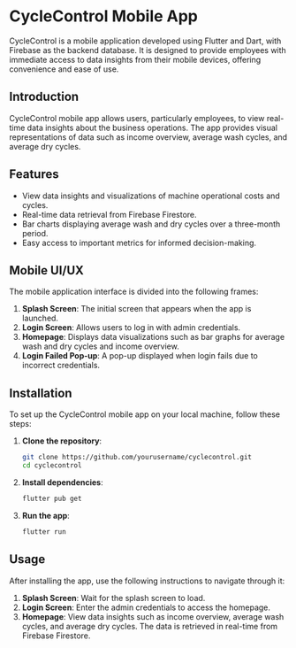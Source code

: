 # CycleControl Mobile App

CycleControl is a mobile application developed using Flutter and Dart, with Firebase as the backend database. It is designed to provide employees with immediate access to data insights from their mobile devices, offering convenience and ease of use.

## Introduction
CycleControl mobile app allows users, particularly employees, to view real-time data insights about the business operations. The app provides visual representations of data such as income overview, average wash cycles, and average dry cycles.

## Features
- View data insights and visualizations of machine operational costs and cycles.
- Real-time data retrieval from Firebase Firestore.
- Bar charts displaying average wash and dry cycles over a three-month period.
- Easy access to important metrics for informed decision-making.

## Mobile UI/UX
The mobile application interface is divided into the following frames:
1. **Splash Screen**: The initial screen that appears when the app is launched.
2. **Login Screen**: Allows users to log in with admin credentials.
3. **Homepage**: Displays data visualizations such as bar graphs for average wash and dry cycles and income overview.
4. **Login Failed Pop-up**: A pop-up displayed when login fails due to incorrect credentials.

## Installation
To set up the CycleControl mobile app on your local machine, follow these steps:

1. **Clone the repository**:
    ```bash
    git clone https://github.com/yourusername/cyclecontrol.git
    cd cyclecontrol
    ```

2. **Install dependencies**:
    ```bash
    flutter pub get
    ```

3. **Run the app**:
    ```bash
    flutter run
    ```

## Usage
After installing the app, use the following instructions to navigate through it:

1. **Splash Screen**: Wait for the splash screen to load.
2. **Login Screen**: Enter the admin credentials to access the homepage.
3. **Homepage**: View data insights such as income overview, average wash cycles, and average dry cycles. The data is retrieved in real-time from Firebase Firestore.
